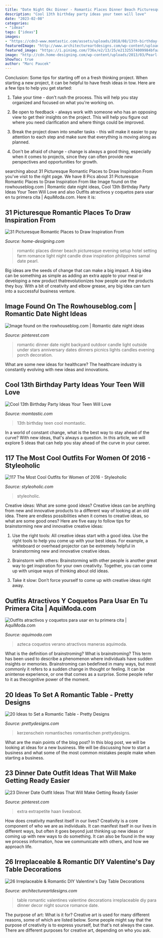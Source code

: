 ```yaml
---
title: "Date Night Okc Dinner - Romantic Places Dinner Beach Picturesque Evening Setup Hotel Setting Farm Romance Light Night Candle Draw Inspiration Philippines Samal Date Pearl"
description: "Cool 13th birthday party ideas your teen will love"
date: "2023-02-08"
categories:
- "ideas"
tags: ["ideas"]
images:
- "https://cdn3-www.momtastic.com/assets/uploads/2018/08/13th-birthday-648x486.jpg"
featuredImage: "http://www.architectureartdesigns.com/wp-content/uploads/2014/01/2329.jpg"
featured_image: "https://i.pinimg.com/736x/e2/13/25/e21325574009984bfaa888e4d2394995.jpg"
image: "http://cdn.home-designing.com/wp-content/uploads/2013/03/Pearl-Farm-Hotel-beach-dinner-set-up-evening.jpg"
ShowToc: true
author: "Marc Paucek"
---
```



Conclusion: Some tips for starting off on a fresh thinking project.
When starting a new project, it can be helpful to have fresh ideas in tow. Here are a few tips to help you get started:
1. Take your time - don't rush the process. This will help you stay organized and focused on what you're working on.

2. Be open to feedback - always work with someone who has an opposing view to get their insights on the project. This will help you figure out where you need clarification and where things could be improved.

3. Break the project down into smaller tasks - this will make it easier to pay attention to each step and make sure that everything is moving along as planned.

4. Don't be afraid of change - change is always a good thing, especially when it comes to projects, since they can often provide new perspectives and opportunities for growth.

	

		
searching about 31 Picturesque Romantic Places to Draw Inspiration From you've visit to the right page. We have 8 Pics about 31 Picturesque Romantic Places to Draw Inspiration From like Image found on the rowhouseblog.com | Romantic date night ideas, Cool 13th Birthday Party Ideas Your Teen Will Love and also Outfits atractivos y coquetos para usar en tu primera cita | AquiModa.com. Here it is:
		
    
## 31 Picturesque Romantic Places To Draw Inspiration From

<img loading=lazy src="http://cdn.home-designing.com/wp-content/uploads/2013/03/Pearl-Farm-Hotel-beach-dinner-set-up-evening.jpg" onerror="this.onerror=null;this.src='https://tse4.mm.bing.net/th?id=OIP.E7x6yyqs0kPdgPstzWJflAHaLB&amp;pid=15.1';" alt="31 Picturesque Romantic Places to Draw Inspiration From">

_Source: home-designing.com_

>romantic places dinner beach picturesque evening setup hotel setting farm romance light night candle draw inspiration philippines samal date pearl. 

	

Big ideas are the seeds of change that can make a big impact. A big idea can be something as simple as adding an extra apple to your meal or developing a new product thatrevolutionizes how people use the products they buy. With a bit of creativity and elbow grease, any big idea can turn into a successful business venture.

    
## Image Found On The Rowhouseblog.com | Romantic Date Night Ideas

<img loading=lazy src="https://i.pinimg.com/736x/b0/31/14/b0311485dd1942900743ff925dae4481.jpg" onerror="this.onerror=null;this.src='https://tse4.mm.bing.net/th?id=OIP.xA0LjtRD7TSSDw3g2K-0DAHaLG&amp;pid=15.1';" alt="Image found on the rowhouseblog.com | Romantic date night ideas">

_Source: pinterest.com_

>romantic dinner date night backyard outdoor candle light outside under stars anniversary dates dinners picnics lights candles evening porch decoration. 

	

What are some new ideas for healthcare?
The healthcare industry is constantly evolving with new ideas and innovations.

    
## Cool 13th Birthday Party Ideas Your Teen Will Love

<img loading=lazy src="https://cdn3-www.momtastic.com/assets/uploads/2018/08/13th-birthday-648x486.jpg" onerror="this.onerror=null;this.src='https://tse3.mm.bing.net/th?id=OIP._Kh-02y58w0uldyAfVD5RgHaFj&amp;pid=15.1';" alt="Cool 13th Birthday Party Ideas Your Teen Will Love">

_Source: momtastic.com_

>13th birthday teen cool momtastic. 

	

In a world of constant change, what is the best way to stay ahead of the curve? With new ideas, that's always a question. In this article, we will explore 5 ideas that can help you stay ahead of the curve in your career.

    
## 117 The Most Cool Outfits For Women Of 2016 - Styleoholic

<img loading=lazy src="https://i.styleoholic.com/2017/01/best-date-outfit-2016.jpg" onerror="this.onerror=null;this.src='https://tse2.mm.bing.net/th?id=OIP.bnVoZSvOeKBpxsy1oFCN5gHaLI&amp;pid=15.1';" alt="117 The Most Cool Outfits for Women of 2016 - Styleoholic">

_Source: styleoholic.com_

>styleoholic. 

	

Creative ideas: What are some good ideas?
Creative ideas can be anything from new and innovative products to a different way of looking at an old idea. There are endless possibilities when it comes to creative ideas, so what are some good ones? Here are five easy to follow tips for brainstorming new and innovative creative ideas:
1) Use the right tools: All creative ideas start with a good idea. Use the right tools to help you come up with your best ideas. For example, a whiteboard or overhead projector can be extremely helpful in brainstorming new and innovative creative ideas.

2) Brainstorm with others: Brainstorming with other people is another great way to get inspiration for your own creativity. Together, you can come up with unique ways of thinking about old ideas.

3) Take it slow: Don’t force yourself to come up with creative ideas right away.

    
## Outfits Atractivos Y Coquetos Para Usar En Tu Primera Cita | AquiModa.com

<img loading=lazy src="https://www.aquimoda.com/wp-content/uploads/2014/08/outfits-cita-5.jpg" onerror="this.onerror=null;this.src='https://tse2.mm.bing.net/th?id=OIP.h_AKw9y0wYaMrIifNS8wfAHaLH&amp;pid=15.1';" alt="Outfits atractivos y coquetos para usar en tu primera cita | AquiModa.com">

_Source: aquimoda.com_

>azteca coquetos verano atractivos maneras aquimoda. 

	

What is the definition of brainstroming?
What is brainstroming? This term has been used to describe a phenomenon where individuals have sudden insights or memories. Brainstroming can bedefined in many ways, but most commonly it refers to a sudden change in thought or feeling. It can be anintense experience, or one that comes as a surprise. Some people refer to it as thecognitive power of the moment.

    
## 20 Ideas To Set A Romantic Table - Pretty Designs

<img loading=lazy src="https://www.prettydesigns.com/wp-content/uploads/2015/08/20-ideas-to-set-a-romantic-table15.jpg" onerror="this.onerror=null;this.src='https://tse1.mm.bing.net/th?id=OIP.jdcUf6fuDYC5kJvS797ZcwHaLH&amp;pid=15.1';" alt="20 Ideas to Set a Romantic Table - Pretty Designs">

_Source: prettydesigns.com_

>kerzenschein romantisches romantischen prettydesigns. 

	

What are the main points of the blog post?
In this blog post, we will be looking at ideas for a new business. We will be discussing how to start a business and what some of the most common mistakes people make when starting a business.

    
## 23 Dinner Date Outfit Ideas That Will Make Getting Ready Easier

<img loading=lazy src="https://i.pinimg.com/736x/e2/13/25/e21325574009984bfaa888e4d2394995.jpg" onerror="this.onerror=null;this.src='https://tse1.mm.bing.net/th?id=OIP.dp_uMTdShb6Z5TMtqcxwRgHaKz&amp;pid=15.1';" alt="23 Dinner Date Outfit Ideas That Will Make Getting Ready Easier">

_Source: pinterest.com_

>extra extrapetite haan liveabout. 

	

How does creativity manifest itself in our lives?
Creativity is a core component of who we are as individuals. It can manifest itself in our lives in different ways, but often it goes beyond just thinking up new ideas or coming up with new ways to do something. It can also be found in the way we process information, how we communicate with others, and how we approach life.

    
## 26 Irreplaceable &amp; Romantic DIY Valentine&#039;s Day Table Decorations

<img loading=lazy src="http://www.architectureartdesigns.com/wp-content/uploads/2014/01/2329.jpg" onerror="this.onerror=null;this.src='https://tse1.mm.bing.net/th?id=OIP.LjMvzOa6sKPD1udA8mSOXAHaKw&amp;pid=15.1';" alt="26 Irreplaceable &amp; Romantic DIY Valentine&#039;s Day Table Decorations">

_Source: architectureartdesigns.com_

>table romantic valentines valentine decorations irreplaceable diy para dinner decor night source romance date. 

	

The purpose of art: What is it for?
Creative art is used for many different reasons, some of which are listed below. Some people might say that the purpose of creativity is to express yourself, but that's not always the case. There are different purposes for creative art, depending on who you ask.

